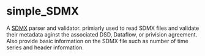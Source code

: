 # simple_SDMX

A [SDMX](https://sdmx.org/) parser and validator. primiarly used to read SDMX files and validate their metadata aginst the associated DSD, Dataflow, or privision agreement. Also provide basic information on the SDMX file such as number of time series and header information.

